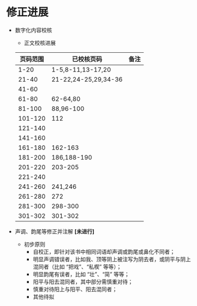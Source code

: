 # 修正进展

+ 数字化内容校核
	+ 正文校核进展

	| 页码范围	| 已校核页码 				| 备注	|
	|----------	|---------------------------------------|------	|
	| 1-20		| 1-5,8-11,13-17,20			| 	|
	| 21-40		| 21-22,24-25,29,34-36			| 	|
	| 41-60		|					| 	|
	| 61-80		| 62-64,80				| 	|
	| 81-100	| 88,96-100				| 	|
	| 101-120	| 112			 		| 	|
	| 121-140	|					| 	|
	| 141-160	|					| 	|
	| 161-180	| 162-163				| 	|
	| 181-200	| 186,188-190				| 	|
	| 201-220	| 203-205				| 	|
	| 221-240	| 					| 	|
	| 241-260	| 241,246				| 	|
	| 261-280	| 272					| 	|
	| 281-300	| 298-300				| 	|
	| 301-302	| 301-302				| 	|

+ 声调、韵尾等修正并注解 **[未进行]**
	+ 初步原则
		+ 自校正，即针对该书中相同词语却声调或韵尾或鼻化不同者；
		+ 明显声调错误者，比如我、顶等阴上被注写为阴去者，或阴平与阴上混同者（比如 “把戏”、“私楔” 等等）；
		+ 明显韵尾有误者，比如 “壮”、“简” 等等；
		+ 阳平与阳去混同者，其中部分需慎重对待；
		+ 慎重对待阳上与阳平、阳去混同者；
		+ 其他待拟


